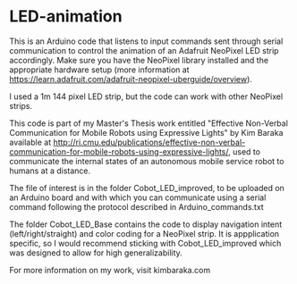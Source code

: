 # LED-animation
This is an Arduino code that listens to input commands sent through serial communication to control the animation of an Adafruit NeoPixel LED strip accordingly. Make sure you have the NeoPixel library installed and the appropriate hardware setup (more information at https://learn.adafruit.com/adafruit-neopixel-uberguide/overview).

I used a 1m 144 pixel LED strip, but the code can work with other NeoPixel strips.

This code is part of my Master's Thesis work entitled "Effective Non-Verbal Communication for Mobile Robots using Expressive Lights" by Kim Baraka available at http://ri.cmu.edu/publications/effective-non-verbal-communication-for-mobile-robots-using-expressive-lights/, used to communicate the internal states of an autonomous mobile service robot to humans at a distance.

The file of interest is in the folder Cobot_LED_improved, to be uploaded on an Arduino board and with which you can communicate using a serial command following the protocol described in Arduino_commands.txt

The folder Cobot_LED_Base contains the code to display navigation intent (left/right/straight) and color coding for a NeoPixel strip. It is appplication specific, so I would recommend sticking with Cobot_LED_improved which was designed to allow for high generalizability.

For more information on my work, visit kimbaraka.com
